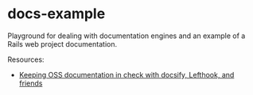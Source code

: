 # docs-example

Playground for dealing with documentation engines and an example of a Rails web project documentation.

Resources:

- [Keeping OSS documentation in check with docsify, Lefthook, and friends](https://evilmartians.com/chronicles/keeping-oss-documentation-in-check-with-docsify-lefthook-and-friends)
